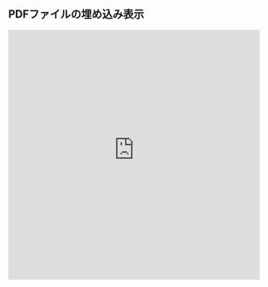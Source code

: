 <!DOCTYPE html>
<html lang="ja">
<head>
    <meta charset="UTF-8">
    <title>PDFの埋め込み表示</title>
    <style>
        /* iframeのサイズ調整 */
        iframe {
            width: 100%; /* ビューポートの幅に合わせて広がる */
            height: 500px; /* 適切な高さを設定 */
            border: none; /* 枠線を非表示に */
        }
    </style>
</head>
<body>

<h2>PDFファイルの埋め込み表示</h2>

<!-- PDFファイルの埋め込み表示 -->
<iframe src="https://deeplearning-on-graphs.github.io/docs/References.pdf"></iframe>

</body>
</html>
